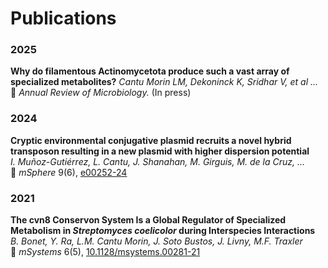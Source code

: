 # Publications

### 2025
**Why do filamentous Actinomycetota produce such a vast array of specialized metabolites?**
*Cantu Morin LM, Dekoninck K, Sridhar V, et al ...*  
📄 *Annual Review of Microbiology.* (In press)

### 2024
**Cryptic environmental conjugative plasmid recruits a novel hybrid transposon resulting in a new plasmid with higher dispersion potential**  
*I. Muñoz-Gutiérrez, L. Cantu, J. Shanahan, M. Girguis, M. de la Cruz, ...*  
📄 *mSphere* 9(6), [e00252-24](https://doi.org/10.1128/msphere.00252-24)

### 2021
**The cvn8 Conservon System Is a Global Regulator of Specialized Metabolism in *Streptomyces coelicolor* during Interspecies Interactions**  
*B. Bonet, Y. Ra, L.M. Cantu Morin, J. Soto Bustos, J. Livny, M.F. Traxler*  
📄 *mSystems* 6(5), [10.1128/msystems.00281-21](https://doi.org/10.1128/msystems.00281-21)

<!--more-->

